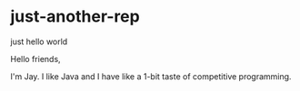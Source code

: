 # just-another-rep
just hello world

Hello friends,

I'm Jay. I like Java and I have like a 1-bit taste of competitive programming.
